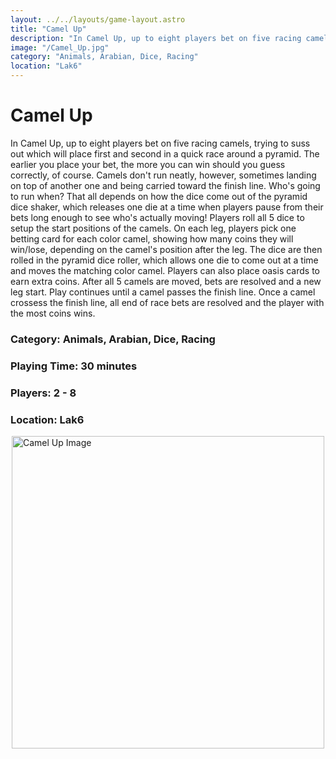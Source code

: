 ```yaml
---
layout: ../../layouts/game-layout.astro
title: "Camel Up"
description: "In Camel Up, up to eight players bet on five racing camels, trying to suss out which will place first and second in a quick race around a pyramid."
image: "/Camel_Up.jpg"
category: "Animals, Arabian, Dice, Racing"
location: "Lak6"
---
```

# Camel Up

In Camel Up, up to eight players bet on five racing camels, trying to suss out which will place first and second in a quick race around a pyramid. The earlier you place your bet, the more you can win   should you guess correctly, of course. Camels don't run neatly, however, sometimes landing on top of another one and being carried toward the finish line. Who's going to run when? That all depends on how the dice come out of the pyramid dice shaker, which releases one die at a time when players pause from their bets long enough to see who's actually moving!  Players roll all 5 dice to setup the start positions of the camels.  On each leg, players pick one betting card for each color camel, showing how many coins they will win/lose, depending on the camel's position after the leg.  The dice are then rolled in the pyramid dice roller, which allows one die to come out at a time and moves the matching color camel.  Players can also place oasis cards to earn extra coins.  After all 5 camels are moved, bets are resolved and a new leg start.  Play continues until a camel passes the finish line.  Once a camel crossess the finish line, all end of race bets are resolved and the player with the most coins wins.  

### Category: Animals, Arabian, Dice, Racing

### Playing Time: 30 minutes

### Players: 2 - 8

### Location: Lak6

<img src="/Camel_Up.jpg" alt="Camel Up Image" width="500" style="display: block; margin: 0 auto">

